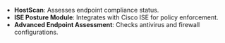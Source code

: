 * **HostScan**: Assesses endpoint compliance status.
* **ISE Posture Module**: Integrates with Cisco ISE for policy enforcement.
* **Advanced Endpoint Assessment**: Checks antivirus and firewall configurations.
